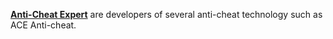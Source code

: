 [**Anti-Cheat Expert**](https://intl.anticheatexpert.com/) are developers of several anti-cheat technology such as ACE Anti-cheat.